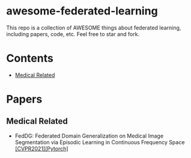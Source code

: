 # awesome-federated-learning
This repo is a collection of AWESOME things about federated learning, including papers, code, etc. Feel free to star and fork.

# Contents
* [Medical Related](#medical-related)

# Papers

## Medical Related
* FedDG: Federated Domain Generalization on Medical Image Segmentation via Episodic Learning in Continuous Frequency Space [[CVPR2021]](https://arxiv.org/pdf/2103.06030.pdf)[[Pytorch]](https://github.com/liuquande/FedDG-ELCFS)
